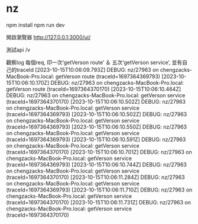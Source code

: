# nz

npm install
npm run dev

開啟瀏覽器
http://127.0.0.1:3000/ui/

測試api
/v

觀察log
每個req, 印一次‘getVerson route’ ＆ 五次‘getVerson service’, 並有自己的traceId 
[2023-10-15T10:06:09.793Z] DEBUG: nz/27963 on chengzacks-MacBook-Pro.local: getVerson route (traceId=1697364369793)
[2023-10-15T10:06:10.170Z] DEBUG: nz/27963 on chengzacks-MacBook-Pro.local: getVerson route (traceId=1697364370170)
[2023-10-15T10:06:10.464Z] DEBUG: nz/27963 on chengzacks-MacBook-Pro.local: getVerson service (traceId=1697364370170)
[2023-10-15T10:06:10.502Z] DEBUG: nz/27963 on chengzacks-MacBook-Pro.local: getVerson service (traceId=1697364369793)
[2023-10-15T10:06:10.502Z] DEBUG: nz/27963 on chengzacks-MacBook-Pro.local: getVerson service (traceId=1697364369793)
[2023-10-15T10:06:10.550Z] DEBUG: nz/27963 on chengzacks-MacBook-Pro.local: getVerson service (traceId=1697364369793)
[2023-10-15T10:06:10.591Z] DEBUG: nz/27963 on chengzacks-MacBook-Pro.local: getVerson service (traceId=1697364370170)
[2023-10-15T10:06:10.701Z] DEBUG: nz/27963 on chengzacks-MacBook-Pro.local: getVerson service (traceId=1697364369793)
[2023-10-15T10:06:10.744Z] DEBUG: nz/27963 on chengzacks-MacBook-Pro.local: getVerson service (traceId=1697364370170)
[2023-10-15T10:06:11.284Z] DEBUG: nz/27963 on chengzacks-MacBook-Pro.local: getVerson service (traceId=1697364369793)
[2023-10-15T10:06:11.710Z] DEBUG: nz/27963 on chengzacks-MacBook-Pro.local: getVerson service (traceId=1697364370170)
[2023-10-15T10:06:11.731Z] DEBUG: nz/27963 on chengzacks-MacBook-Pro.local: getVerson service (traceId=1697364370170)